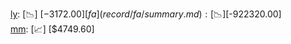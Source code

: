 [ly](record/ly/summary.md): [📉] [$-3172.00]  
[fa](record/fa/summary.md): [📉] [$-922320.00]  
[mm](record/mm/summary.md): [📈] [$4749.60]  
